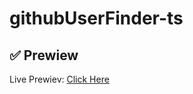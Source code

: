 # g i t h u b U s e r F i n d e r - t s 
## ✅ Prewiew
Live Prewiev: [Click Here](https://github-user-finder-ts.vercel.app/?vercelToolbarCode=WCJcZBCyPDuqT_P)
 
